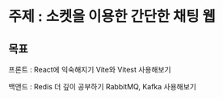 # 주제 : 소켓을 이용한 간단한 채팅 웹
## 목표
프론트 : React에 익숙해지기
Vite와 Vitest 사용해보기

백앤드 : Redis 더 깊이 공부하기
RabbitMQ, Kafka 사용해보기
